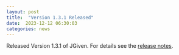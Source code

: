 ```yaml
---
layout: post
title:  "Version 1.3.1 Released"
date:  2023-12-12 06:30:03
categories: news
---
```


Released Version 1.3.1 of JGiven. For details see the [release notes](https://github.com/TNG/JGiven/releases/tag/v1.3.1).

[jgiven-gh]: https://github.com/TNG/JGiven
[jgiven]:    https://jgiven.org
